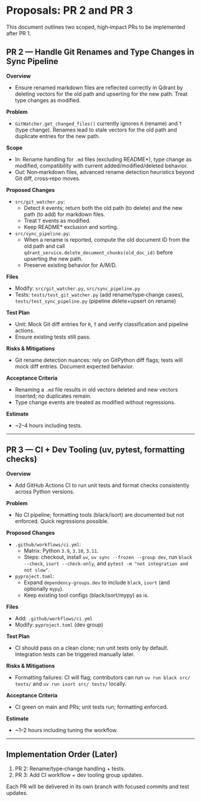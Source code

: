 # Proposals: PR 2 and PR 3

This document outlines two scoped, high‑impact PRs to be implemented after PR 1.

## PR 2 — Handle Git Renames and Type Changes in Sync Pipeline

**Overview**
- Ensure renamed markdown files are reflected correctly in Qdrant by deleting vectors for the old path and upserting for the new path. Treat type changes as modified.

**Problem**
- `GitWatcher.get_changed_files()` currently ignores `R` (rename) and `T` (type change). Renames lead to stale vectors for the old path and duplicate entries for the new path.

**Scope**
- In: Rename handling for `.md` files (excluding README*), type change as modified, compatibility with current added/modified/deleted behavior.
- Out: Non‑markdown files, advanced rename detection heuristics beyond Git diff, cross‑repo moves.

**Proposed Changes**
- `src/git_watcher.py`:
  - Detect `R` events; return both the old path (to delete) and the new path (to add) for markdown files.
  - Treat `T` events as modified.
  - Keep README* exclusion and sorting.
- `src/sync_pipeline.py`:
  - When a rename is reported, compute the old document ID from the old path and call `qdrant_service.delete_document_chunks(old_doc_id)` before upserting the new path.
  - Preserve existing behavior for A/M/D.

**Files**
- Modify: `src/git_watcher.py`, `src/sync_pipeline.py`
- Tests: `tests/test_git_watcher.py` (add rename/type‑change cases), `tests/test_sync_pipeline.py` (pipeline delete+upsert on rename)

**Test Plan**
- Unit: Mock Git diff entries for `R`, `T` and verify classification and pipeline actions.
- Ensure existing tests still pass.

**Risks & Mitigations**
- Git rename detection nuances: rely on GitPython diff flags; tests will mock diff entries. Document expected behavior.

**Acceptance Criteria**
- Renaming a `.md` file results in old vectors deleted and new vectors inserted; no duplicates remain.
- Type change events are treated as modified without regressions.

**Estimate**
- ~2–4 hours including tests.

---

## PR 3 — CI + Dev Tooling (uv, pytest, formatting checks)

**Overview**
- Add GitHub Actions CI to run unit tests and format checks consistently across Python versions.

**Problem**
- No CI pipeline; formatting tools (black/isort) are documented but not enforced. Quick regressions possible.

**Proposed Changes**
- `.github/workflows/ci.yml`:
  - Matrix: Python `3.9`, `3.10`, `3.11`.
  - Steps: checkout, install `uv`, `uv sync --frozen --group dev`, run `black --check`, `isort --check-only`, and `pytest -m "not integration and not slow"`.
- `pyproject.toml`:
  - Expand `dependency-groups.dev` to include `black`, `isort` (and optionally `mypy`).
  - Keep existing tool configs (black/isort/mypy) as is.

**Files**
- Add: `.github/workflows/ci.yml`
- Modify: `pyproject.toml` (dev group)

**Test Plan**
- CI should pass on a clean clone; run unit tests only by default. Integration tests can be triggered manually later.

**Risks & Mitigations**
- Formatting failures: CI will flag; contributors can run `uv run black src/ tests/` and `uv run isort src/ tests/` locally.

**Acceptance Criteria**
- CI green on main and PRs; unit tests run; formatting enforced.

**Estimate**
- ~1–2 hours including tuning the workflow.

---

## Implementation Order (Later)
1. PR 2: Rename/type‑change handling + tests.
2. PR 3: Add CI workflow + dev tooling group updates.

Each PR will be delivered in its own branch with focused commits and test updates.

